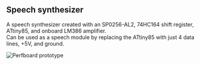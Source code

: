 ## Speech synthesizer

A speech synthesizer created with an SP0256-AL2, 74HC164 shift register, ATtiny85, and onboard LM386 amplifier.  
Can be used as a speech module by replacing the ATtiny85 with just 4 data lines, +5V, and ground.

![Perfboard prototype](https://github.com/plastictesseract/speech-synthesizer/blob/master/img/board.jpg)
